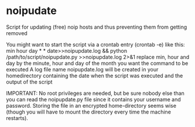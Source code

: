 noipudate
=========

Script for updating (free) noip hosts and thus preventing them from getting removed

You might want to start the script via a crontab entry (crontab -e) like this:
min hour day * * date>>noipupdate.log && python /path/to/script/noipupdate.py  >>noipupdate.log 2>&1
replace min, hour and day by the minute, hour and day of the month you want the command to be executed
A log file name noipupdate.log will be created in your homedirectory containing the date when the script was executed and the output of the script

IMPORTANT:
No root privileges are needed, but be sure nobody else than you can read the noipupdate.py file since it contains your username and password.
Storing the file in an encrypted home-directory seems wise (though you will have to mount the directory every time the machine restarts).
